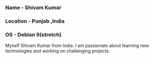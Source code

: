 <h3>Name - Shivam Kumar</h3>
<h3>Location - Punjab ,India</h3>
<h3>OS - Debian 9(stretch)</h3
<p>Myself Shivam Kumar from India. I  am passionate about learning new technologies and working on challenging projects.</p>
